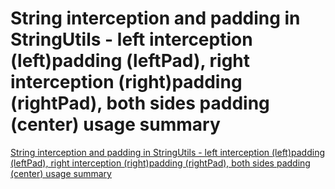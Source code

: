 # String interception and padding in StringUtils - left interception (left)padding (leftPad), right interception (right)padding (rightPad), both sides padding (center) usage summary
[String interception and padding in StringUtils - left interception (left)padding (leftPad), right interception (right)padding (rightPad), both sides padding (center) usage summary](https://aiwithcloud.com/2022/09/16/string_interception_and_padding_in_stringutils___left_interception_leftpadding_leftpad_right_interception_rightpadding_rightpad_both_sides_padding_center_usage_summary/)